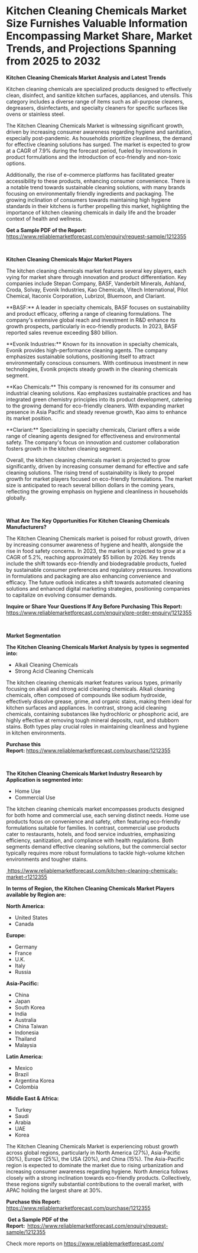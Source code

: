 <p><h1>Kitchen Cleaning Chemicals Market Size Furnishes Valuable Information Encompassing Market Share, Market Trends, and Projections Spanning from 2025 to 2032</h1></p><p><strong>Kitchen Cleaning Chemicals Market Analysis and Latest Trends</strong></p>
<p><p>Kitchen cleaning chemicals are specialized products designed to effectively clean, disinfect, and sanitize kitchen surfaces, appliances, and utensils. This category includes a diverse range of items such as all-purpose cleaners, degreasers, disinfectants, and specialty cleaners for specific surfaces like ovens or stainless steel. </p><p>The Kitchen Cleaning Chemicals Market is witnessing significant growth, driven by increasing consumer awareness regarding hygiene and sanitation, especially post-pandemic. As households prioritize cleanliness, the demand for effective cleaning solutions has surged. The market is expected to grow at a CAGR of 7.9% during the forecast period, fueled by innovations in product formulations and the introduction of eco-friendly and non-toxic options. </p><p>Additionally, the rise of e-commerce platforms has facilitated greater accessibility to these products, enhancing consumer convenience. There is a notable trend towards sustainable cleaning solutions, with many brands focusing on environmentally friendly ingredients and packaging. The growing inclination of consumers towards maintaining high hygiene standards in their kitchens is further propelling this market, highlighting the importance of kitchen cleaning chemicals in daily life and the broader context of health and wellness.</p></p>
<p><strong>Get a Sample PDF of the Report:&nbsp;</strong> <a href="https://www.reliablemarketforecast.com/enquiry/request-sample/1212355?utm_campaign=2479&utm_medium=2&utm_source=Github&utm_content=ia&utm_term=24032025&utm_id=kitchen-cleaning-chemicals">https://www.reliablemarketforecast.com/enquiry/request-sample/1212355</a></p>
<p>&nbsp;</p>
<p><strong>Kitchen Cleaning Chemicals Major Market Players</strong></p>
<p><p>The kitchen cleaning chemicals market features several key players, each vying for market share through innovation and product differentiation. Key companies include Stepan Company, BASF, Vanderbilt Minerals, Ashland, Croda, Solvay, Evonik Industries, Kao Chemicals, Vitech International, Pilot Chemical, Itaconix Corporation, Lubrizol, Bluemoon, and Clariant.</p><p>**BASF:** A leader in specialty chemicals, BASF focuses on sustainability and product efficacy, offering a range of cleaning formulations. The company's extensive global reach and investment in R&D enhance its growth prospects, particularly in eco-friendly products. In 2023, BASF reported sales revenue exceeding $80 billion.</p><p>**Evonik Industries:** Known for its innovation in specialty chemicals, Evonik provides high-performance cleaning agents. The company emphasizes sustainable solutions, positioning itself to attract environmentally conscious consumers. With continuous investment in new technologies, Evonik projects steady growth in the cleaning chemicals segment.</p><p>**Kao Chemicals:** This company is renowned for its consumer and industrial cleaning solutions. Kao emphasizes sustainable practices and has integrated green chemistry principles into its product development, catering to the growing demand for eco-friendly cleaners. With expanding market presence in Asia Pacific and steady revenue growth, Kao aims to enhance its market position.</p><p>**Clariant:** Specializing in specialty chemicals, Clariant offers a wide range of cleaning agents designed for effectiveness and environmental safety. The company's focus on innovation and customer collaboration fosters growth in the kitchen cleaning segment.</p><p>Overall, the kitchen cleaning chemicals market is projected to grow significantly, driven by increasing consumer demand for effective and safe cleaning solutions. The rising trend of sustainability is likely to propel growth for market players focused on eco-friendly formulations. The market size is anticipated to reach several billion dollars in the coming years, reflecting the growing emphasis on hygiene and cleanliness in households globally.</p></p>
<p>&nbsp;</p>
<p><strong>What Are The Key Opportunities For Kitchen Cleaning Chemicals Manufacturers?</strong></p>
<p><p>The Kitchen Cleaning Chemicals market is poised for robust growth, driven by increasing consumer awareness of hygiene and health, alongside the rise in food safety concerns. In 2023, the market is projected to grow at a CAGR of 5.2%, reaching approximately $5 billion by 2026. Key trends include the shift towards eco-friendly and biodegradable products, fueled by sustainable consumer preferences and regulatory pressures. Innovations in formulations and packaging are also enhancing convenience and efficacy. The future outlook indicates a shift towards automated cleaning solutions and enhanced digital marketing strategies, positioning companies to capitalize on evolving consumer demands.</p></p>
<p><strong>Inquire or Share Your Questions If Any Before Purchasing This Report:</strong> <a href="https://www.reliablemarketforecast.com/enquiry/pre-order-enquiry/1212355?utm_campaign=2479&utm_medium=2&utm_source=Github&utm_content=ia&utm_term=24032025&utm_id=kitchen-cleaning-chemicals">https://www.reliablemarketforecast.com/enquiry/pre-order-enquiry/1212355</a></p>
<p>&nbsp;</p>
<p><strong>Market Segmentation</strong></p>
<p><strong>The Kitchen Cleaning Chemicals Market Analysis by types is segmented into:</strong></p>
<p><ul><li>Alkali Cleaning Chemicals</li><li>Strong Acid Cleaning Chemicals</li></ul></p>
<p><p>The kitchen cleaning chemicals market features various types, primarily focusing on alkali and strong acid cleaning chemicals. Alkali cleaning chemicals, often composed of compounds like sodium hydroxide, effectively dissolve grease, grime, and organic stains, making them ideal for kitchen surfaces and appliances. In contrast, strong acid cleaning chemicals, containing substances like hydrochloric or phosphoric acid, are highly effective at removing tough mineral deposits, rust, and stubborn stains. Both types play crucial roles in maintaining cleanliness and hygiene in kitchen environments.</p></p>
<p><strong>Purchase this Report:&nbsp;</strong><a href="https://www.reliablemarketforecast.com/purchase/1212355?utm_campaign=2479&utm_medium=2&utm_source=Github&utm_content=ia&utm_term=24032025&utm_id=kitchen-cleaning-chemicals">https://www.reliablemarketforecast.com/purchase/1212355</a></p>
<p>&nbsp;</p>
<p><strong>The Kitchen Cleaning Chemicals Market Industry Research by Application is segmented into:</strong></p>
<p><ul><li>Home Use</li><li>Commercial Use</li></ul></p>
<p><p>The kitchen cleaning chemicals market encompasses products designed for both home and commercial use, each serving distinct needs. Home use products focus on convenience and safety, often featuring eco-friendly formulations suitable for families. In contrast, commercial use products cater to restaurants, hotels, and food service industries, emphasizing efficiency, sanitization, and compliance with health regulations. Both segments demand effective cleaning solutions, but the commercial sector typically requires more robust formulations to tackle high-volume kitchen environments and tougher stains.</p></p>
<p><a href="https://www.reliablemarketforecast.com/kitchen-cleaning-chemicals-market-r1212355?utm_campaign=2479&utm_medium=2&utm_source=Github&utm_content=ia&utm_term=24032025&utm_id=kitchen-cleaning-chemicals">&nbsp;https://www.reliablemarketforecast.com/kitchen-cleaning-chemicals-market-r1212355</a></p>
<p><strong>In terms of Region, the Kitchen Cleaning Chemicals Market Players available by Region are:</strong></p>
<p>
    <p> <strong> North America: </strong>
        <ul>
            <li>United States</li>
            <li>Canada</li>
        </ul>
        </p> 
    <p> <strong> Europe: </strong>
        <ul>
            <li>Germany</li>
            <li>France</li>
            <li>U.K.</li>
            <li>Italy</li>
            <li>Russia</li>
        </ul>
        </p> 
    <p> <strong> Asia-Pacific: </strong>
        <ul>
            <li>China</li>
            <li>Japan</li>
            <li>South Korea</li>
            <li>India</li>
            <li>Australia</li>
            <li>China Taiwan</li>
            <li>Indonesia</li>
            <li>Thailand</li>
            <li>Malaysia</li>
        </ul>
        </p> 
    <p> <strong> Latin America: </strong>
        <ul>
            <li>Mexico</li>
            <li>Brazil</li>
            <li>Argentina Korea</li>
            <li>Colombia</li>
        </ul>
        </p> 
    <p> <strong> Middle East & Africa: </strong>
        <ul>
            <li>Turkey</li>
            <li>Saudi</li>
            <li>Arabia</li>
            <li>UAE</li>
            <li>Korea</li>
        </ul>
    </p>
    </p>
<p><p>The Kitchen Cleaning Chemicals Market is experiencing robust growth across global regions, particularly in North America (27%), Asia-Pacific (30%), Europe (25%), the USA (20%), and China (15%). The Asia-Pacific region is expected to dominate the market due to rising urbanization and increasing consumer awareness regarding hygiene. North America follows closely with a strong inclination towards eco-friendly products. Collectively, these regions signify substantial contributions to the overall market, with APAC holding the largest share at 30%.</p></p>
<p><strong>Purchase this Report: </strong><a href="https://www.reliablemarketforecast.com/purchase/1212355?utm_campaign=2479&utm_medium=2&utm_source=Github&utm_content=ia&utm_term=24032025&utm_id=kitchen-cleaning-chemicals">https://www.reliablemarketforecast.com/purchase/1212355</a></p>
<p>&nbsp;<strong>Get a Sample PDF of the Report:&nbsp;&nbsp;</strong><a href="https://www.reliablemarketforecast.com/enquiry/request-sample/1212355?utm_campaign=2479&utm_medium=2&utm_source=Github&utm_content=ia&utm_term=24032025&utm_id=kitchen-cleaning-chemicals">https://www.reliablemarketforecast.com/enquiry/request-sample/1212355</a></p>
<p><strong></strong></p>
<p>Check more reports on <a href="https://www.reliablemarketforecast.com/?utm_campaign=2479&utm_medium=2&utm_source=Github&utm_content=ia&utm_term=24032025&utm_id=kitchen-cleaning-chemicals">https://www.reliablemarketforecast.com/</a></p>
